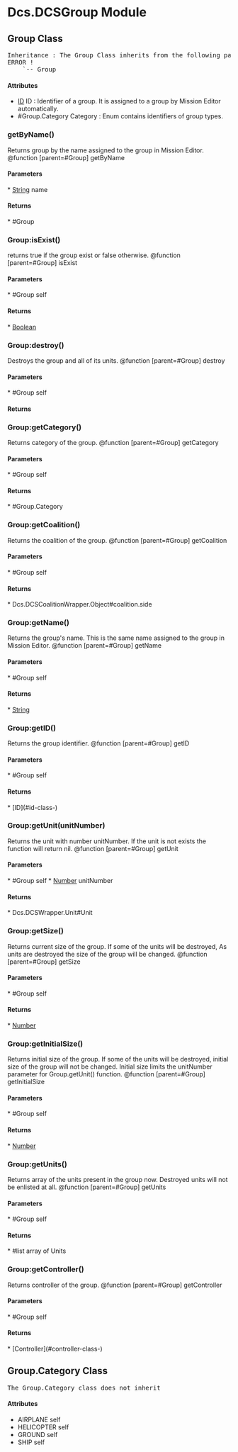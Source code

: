 # Dcs.DCSGroup Module


## Group Class
<pre>
Inheritance : The Group Class inherits from the following parents :
ERROR !
	`-- Group
</pre>

<h4> Attributes </h4>

* [ID](#id-class-)
ID : Identifier of a group. It is assigned to a group by Mission Editor automatically.
* #Group.Category Category : Enum contains identifiers of group types.


### getByName()
Returns group by the name assigned to the group in Mission Editor.
@function [parent=#Group] getByName

<h4> Parameters </h4>
* <u>String</u> name

<h4> Returns </h4>
* #Group 


### Group:isExist()
returns true if the group exist or false otherwise.
@function [parent=#Group] isExist

<h4> Parameters </h4>
* #Group self

<h4> Returns </h4>
* <u>Boolean</u> 


### Group:destroy()
Destroys the group and all of its units.
@function [parent=#Group] destroy

<h4> Parameters </h4>
* #Group self

<h4> Returns </h4>

### Group:getCategory()
Returns category of the group.
@function [parent=#Group] getCategory

<h4> Parameters </h4>
* #Group self

<h4> Returns </h4>
* #Group.Category 


### Group:getCoalition()
Returns the coalition of the group.
@function [parent=#Group] getCoalition

<h4> Parameters </h4>
* #Group self

<h4> Returns </h4>
* Dcs.DCSCoalitionWrapper.Object#coalition.side 


### Group:getName()
Returns the group's name. This is the same name assigned to the group in Mission Editor.
@function [parent=#Group] getName

<h4> Parameters </h4>
* #Group self

<h4> Returns </h4>
* <u>String</u> 


### Group:getID()
Returns the group identifier.
@function [parent=#Group] getID

<h4> Parameters </h4>
* #Group self

<h4> Returns </h4>
* [ID](#id-class-)



### Group:getUnit(unitNumber)
Returns the unit with number unitNumber. If the unit is not exists the function will return nil.
@function [parent=#Group] getUnit

<h4> Parameters </h4>
* #Group self
* <u>Number</u> unitNumber

<h4> Returns </h4>
* Dcs.DCSWrapper.Unit#Unit 


### Group:getSize()
Returns current size of the group. If some of the units will be destroyed, As units are destroyed the size of the group will be changed.
@function [parent=#Group] getSize

<h4> Parameters </h4>
* #Group self

<h4> Returns </h4>
* <u>Number</u> 


### Group:getInitialSize()
Returns initial size of the group. If some of the units will be destroyed, initial size of the group will not be changed. Initial size limits the unitNumber parameter for Group.getUnit() function.
@function [parent=#Group] getInitialSize

<h4> Parameters </h4>
* #Group self

<h4> Returns </h4>
* <u>Number</u> 


### Group:getUnits()
Returns array of the units present in the group now. Destroyed units will not be enlisted at all.
@function [parent=#Group] getUnits

<h4> Parameters </h4>
* #Group self

<h4> Returns </h4>
* #list<Dcs.DCSWrapper.Unit#Unit>  array of Units


### Group:getController()
Returns controller of the group.
@function [parent=#Group] getController

<h4> Parameters </h4>
* #Group self

<h4> Returns </h4>
* [Controller](#controller-class-) 


## Group.Category Class
<pre>
The Group.Category class does not inherit
</pre>

<h4> Attributes </h4>

* AIRPLANE self
* HELICOPTER self
* GROUND self
* SHIP self


